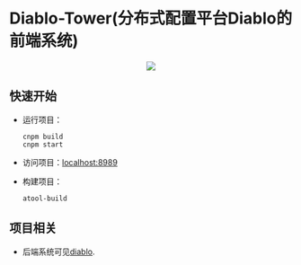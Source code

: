 # Diablo-Tower(分布式配置平台Diablo的前端系统)

<p align="center">
  <img src="https://raw.githubusercontent.com/ihaolin/diablo/master/logo.jpg">
</p>

## 快速开始

+ 运行项目：

	```
	cnpm build
	cnpm start
	```

+ 访问项目：[localhost:8989](http://localhost:8989) 

+ 构建项目：

	```
	atool-build
	```

## 项目相关

+ 后端系统可见[diablo](https://github.com/ihaolin/diablo).


